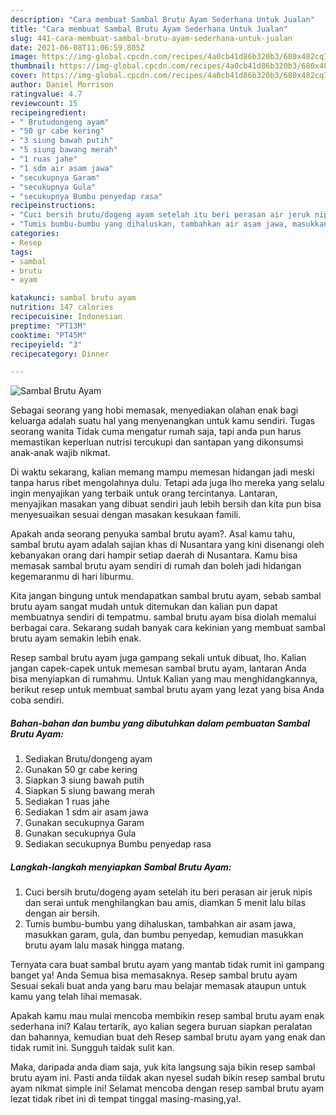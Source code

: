 ```yaml
---
description: "Cara membuat Sambal Brutu Ayam Sederhana Untuk Jualan"
title: "Cara membuat Sambal Brutu Ayam Sederhana Untuk Jualan"
slug: 441-cara-membuat-sambal-brutu-ayam-sederhana-untuk-jualan
date: 2021-06-08T11:06:59.805Z
image: https://img-global.cpcdn.com/recipes/4a0cb41d86b320b3/680x482cq70/sambal-brutu-ayam-foto-resep-utama.jpg
thumbnail: https://img-global.cpcdn.com/recipes/4a0cb41d86b320b3/680x482cq70/sambal-brutu-ayam-foto-resep-utama.jpg
cover: https://img-global.cpcdn.com/recipes/4a0cb41d86b320b3/680x482cq70/sambal-brutu-ayam-foto-resep-utama.jpg
author: Daniel Morrison
ratingvalue: 4.7
reviewcount: 15
recipeingredient:
- " Brutudongeng ayam"
- "50 gr cabe kering"
- "3 siung bawah putih"
- "5 siung bawang merah"
- "1 ruas jahe"
- "1 sdm air asam jawa"
- "secukupnya Garam"
- "secukupnya Gula"
- "secukupnya Bumbu penyedap rasa"
recipeinstructions:
- "Cuci bersih brutu/dogeng ayam setelah itu beri perasan air jeruk nipis dan serai untuk menghilangkan bau amis, diamkan 5 menit lalu bilas dengan air bersih."
- "Tumis bumbu-bumbu yang dihaluskan, tambahkan air asam jawa, masukkan garam, gula, dan bumbu penyedap, kemudian masukkan brutu ayam lalu masak hingga matang."
categories:
- Resep
tags:
- sambal
- brutu
- ayam

katakunci: sambal brutu ayam 
nutrition: 147 calories
recipecuisine: Indonesian
preptime: "PT13M"
cooktime: "PT45M"
recipeyield: "3"
recipecategory: Dinner

---
```



![Sambal Brutu Ayam](https://img-global.cpcdn.com/recipes/4a0cb41d86b320b3/680x482cq70/sambal-brutu-ayam-foto-resep-utama.jpg)

Sebagai seorang yang hobi memasak, menyediakan olahan enak bagi keluarga adalah suatu hal yang menyenangkan untuk kamu sendiri. Tugas seorang  wanita Tidak cuma mengatur rumah saja, tapi anda pun harus memastikan keperluan nutrisi tercukupi dan santapan yang dikonsumsi anak-anak wajib nikmat.

Di waktu  sekarang, kalian memang mampu memesan hidangan jadi meski tanpa harus ribet mengolahnya dulu. Tetapi ada juga lho mereka yang selalu ingin menyajikan yang terbaik untuk orang tercintanya. Lantaran, menyajikan masakan yang dibuat sendiri jauh lebih bersih dan kita pun bisa menyesuaikan sesuai dengan masakan kesukaan famili. 



Apakah anda seorang penyuka sambal brutu ayam?. Asal kamu tahu, sambal brutu ayam adalah sajian khas di Nusantara yang kini disenangi oleh kebanyakan orang dari hampir setiap daerah di Nusantara. Kamu bisa memasak sambal brutu ayam sendiri di rumah dan boleh jadi hidangan kegemaranmu di hari liburmu.

Kita jangan bingung untuk mendapatkan sambal brutu ayam, sebab sambal brutu ayam sangat mudah untuk ditemukan dan kalian pun dapat membuatnya sendiri di tempatmu. sambal brutu ayam bisa diolah memalui berbagai cara. Sekarang sudah banyak cara kekinian yang membuat sambal brutu ayam semakin lebih enak.

Resep sambal brutu ayam juga gampang sekali untuk dibuat, lho. Kalian jangan capek-capek untuk memesan sambal brutu ayam, lantaran Anda bisa menyiapkan di rumahmu. Untuk Kalian yang mau menghidangkannya, berikut resep untuk membuat sambal brutu ayam yang lezat yang bisa Anda coba sendiri.

<!--inarticleads1-->

##### Bahan-bahan dan bumbu yang dibutuhkan dalam pembuatan Sambal Brutu Ayam:

1. Sediakan  Brutu/dongeng ayam
1. Gunakan 50 gr cabe kering
1. Siapkan 3 siung bawah putih
1. Siapkan 5 siung bawang merah
1. Sediakan 1 ruas jahe
1. Sediakan 1 sdm air asam jawa
1. Gunakan secukupnya Garam
1. Gunakan secukupnya Gula
1. Sediakan secukupnya Bumbu penyedap rasa




<!--inarticleads2-->

##### Langkah-langkah menyiapkan Sambal Brutu Ayam:

1. Cuci bersih brutu/dogeng ayam setelah itu beri perasan air jeruk nipis dan serai untuk menghilangkan bau amis, diamkan 5 menit lalu bilas dengan air bersih.
1. Tumis bumbu-bumbu yang dihaluskan, tambahkan air asam jawa, masukkan garam, gula, dan bumbu penyedap, kemudian masukkan brutu ayam lalu masak hingga matang.




Ternyata cara buat sambal brutu ayam yang mantab tidak rumit ini gampang banget ya! Anda Semua bisa memasaknya. Resep sambal brutu ayam Sesuai sekali buat anda yang baru mau belajar memasak ataupun untuk kamu yang telah lihai memasak.

Apakah kamu mau mulai mencoba membikin resep sambal brutu ayam enak sederhana ini? Kalau tertarik, ayo kalian segera buruan siapkan peralatan dan bahannya, kemudian buat deh Resep sambal brutu ayam yang enak dan tidak rumit ini. Sungguh taidak sulit kan. 

Maka, daripada anda diam saja, yuk kita langsung saja bikin resep sambal brutu ayam ini. Pasti anda tiidak akan nyesel sudah bikin resep sambal brutu ayam nikmat simple ini! Selamat mencoba dengan resep sambal brutu ayam lezat tidak ribet ini di tempat tinggal masing-masing,ya!.

